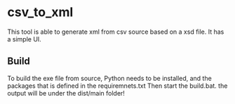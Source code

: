 # csv_to_xml
This tool is able to generate xml from csv source based on a xsd file. It has a simple UI. 

## Build
To build the exe file from source, Python needs to be installed, and the packages that is defined in the requiremnets.txt
Then start the build.bat. the output will be under the dist/main folder!